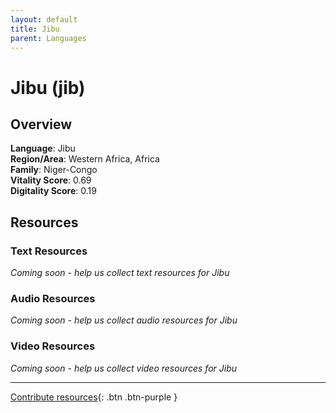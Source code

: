 ```yaml
---
layout: default
title: Jibu
parent: Languages
---
```


# Jibu (jib)

## Overview

**Language**: Jibu  
**Region/Area**: Western Africa, Africa  
**Family**: Niger-Congo  
**Vitality Score**: 0.69  
**Digitality Score**: 0.19  

## Resources

### Text Resources
*Coming soon - help us collect text resources for Jibu*

### Audio Resources
*Coming soon - help us collect audio resources for Jibu*

### Video Resources
*Coming soon - help us collect video resources for Jibu*

---

[Contribute resources](https://fairtrain.github.io/){: .btn .btn-purple }
